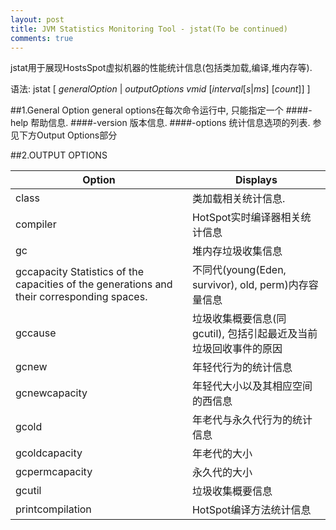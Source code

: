 ```yaml
---
layout: post
title: JVM Statistics Monitoring Tool - jstat(To be continued)
comments: true
---
```

jstat用于展现HostsSpot虚拟机器的性能统计信息(包括类加载,编译,堆内存等).

语法: jstat [ *generalOption* | *outputOptions vmid* [*interval*[*s*|*ms*] [*count*]] ]



##1.General Option
general options在每次命令运行中, 只能指定一个
####-help
帮助信息.
####-version
版本信息.
####-options
统计信息选项的列表. 参见下方Output Options部分

##2.OUTPUT OPTIONS
<table>
  <thead>
    <tr>
      <th>Option</th>
      <th>Displays</th>
    </tr>
  </thead>
  <tbody>
    <tr>
      <td>class</td>
      <td>类加载相关统计信息.</td>
    </tr>
    <tr>
      <td>compiler</td>
      <td>HotSpot实时编译器相关统计信息</td>
    </tr>
    <tr>
      <td>gc</td>
      <td>堆内存垃圾收集信息</td>
    </tr>
    <tr>
      <td>gccapacity  Statistics of the capacities of the generations and their corresponding spaces.</td>
      <td>不同代(young(Eden, survivor), old, perm)内存容量信息</td>
    </tr>
    <tr>
      <td>gccause</td>
      <td>垃圾收集概要信息(同 gcutil), 包括引起最近及当前垃圾回收事件的原因</td>
    </tr>
    <tr>
      <td>gcnew</td>
      <td>年轻代行为的统计信息</td>
    </tr>
    <tr>
      <td>gcnewcapacity</td>
      <td>年轻代大小以及其相应空间的西信息</td>
    </tr>
    <tr>
      <td>gcold</td>
      <td>年老代与永久代行为的统计信息</td>
    </tr>
    <tr>
      <td>gcoldcapacity</td>
      <td>年老代的大小</td>
    </tr>
    <tr>
      <td>gcpermcapacity</td>
      <td>永久代的大小</td>
    </tr>
    <tr>
      <td>gcutil</td>
      <td>垃圾收集概要信息</td>
    </tr>
    <tr>
      <td>printcompilation</td>
      <td>HotSpot编译方法统计信息</td>
    </tr>
  </tbody>
</table>